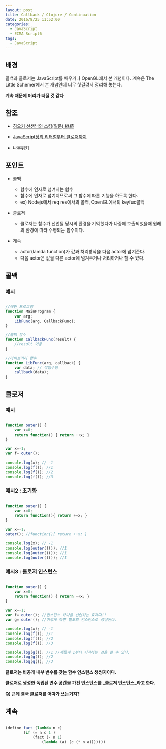 ```yaml
---
layout: post
title: Callback / Clojure / Continuation
date: 2016/8/25 11:52:00
categories:
  - JavaScript
  - ECMA Script6
tags:
  - JavaScript
---
```


## 배경

콜백과 클로저는 JavaScript를 배우거나 OpenGL에서 본 개념이다.
계속은 The Little Schemer에서 본 개념인데 너무 헷갈려서 정리해 놓는다.

**계속 때문에 머리가 터질 것 같다**

## 참조

- [히오키 선생님의 스킴(일문) 継続](http://www.stdio.h.kyoto-u.ac.jp/~hioki/prog_is_I/SchemeNotes/continuation.html)

- [JavaScript정리 리터럴부터 클로저까지](http://programmingsummaries.tistory.com/92)

- 나무위키

## 포인트
- 콜백
  - 함수에 인자로 넘겨지는 함수
  - 함수에 인자로 넘겨지므로써 그 함수에 따른 기능을 하도록 한다.
  - ex) Nodejs에서 req res에서의 콜백, OpenGL에서의 keyfuc콜백

- 클로저
  - 클로저는 함수가 선언될 당시의 환경을 기억했다가 나중에 호출되었을때 원래의 환경에 따라 수행되는 함수이다.

- 계속
  - actor(lamda function)가 값과 처리방식을 다음 actor에 넘겨준다.
  - 다음 actor은 값을 다른 actor에 넘겨주거나 처리하거나 할 수 있다.

## 콜백

### 예시

```javascript

//메인 프로그램
function MainProgram {
	var arg;
	LibFunc(arg, CallbackFunc);
}

//콜백 함수
function CallbackFunc(result) {
	//result 이용
}

//라이브러리 함수
function LibFunc(arg, callback) {
	var data; // 작업수행
	callback(data);
}

```

## 클로저

### 예시

```javascript

function outer() {
	var x=0;
	return function() { return ++x; }
}

var x=-1;
var f= outer();

console.log(x); // -1
console.log(f()); //1
console.log(f()); //2
console.log(f()); //3

```

### 예시2 : 초기화

```javascript

function outer() {
	var x=0;
	return function(){ return ++x; }
}

var x=-1;
outer(); //function(){ return ++x; }

console.log(x); // -1
console.log(outer()()); //1
console.log(outer()()); //1
console.log(outer()()); //1

```

### 예시3 : 클로저 인스턴스

```javascript

function outer() {
	var x=0;
	return function() { return ++x; }
}

var x=-1;
var f= outer(); //인스턴스 하나를 선언하는 효과다!!
var g= outer(); //이렇게 하면 별도의 인스턴스로 생성된다.

console.log(x); // -1
console.log(f()); //1
console.log(f()); //2
console.log(f()); //3

console.log(g()); //1 //새롭게 1부터 시작하는 것을 볼 수 있다.
console.log(g()); //2
console.log(g()); //3

```

**클로저는 비공개 내부 변수를 갖는 함수 인스턴스 생성자이다.**

**클로저로 생성한 독립된 변수 공간을 가진 인스턴스를 _클로저 인스턴스_라고 한다.**

**Q) 근데 결국 클로저를 어따가 쓰는거지?**

## 계속

```scheme

(define fact (lambda n c)
		(if (= n c 1 )
			(fact (- n 1)
				(lambda (a) (c (* n a)))))))

```
